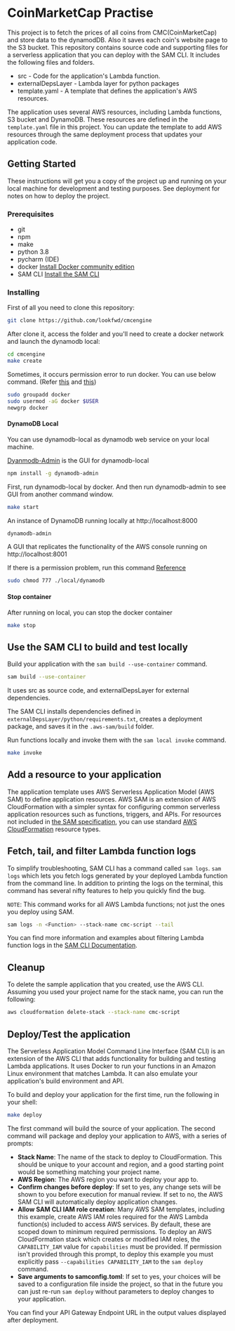 # CoinMarketCap Practise


This project is to fetch the prices of all coins from CMC(CoinMarketCap) and store data to the dynamodDB. Also it saves each coin's website page to the S3 bucket.
This repository contains source code and supporting files for a serverless application that you can deploy with the SAM CLI. It includes the following files and folders.

- src - Code for the application's Lambda function.
- externalDepsLayer - Lambda layer for python packages
- template.yaml - A template that defines the application's AWS resources.

The application uses several AWS resources, including Lambda functions, S3 bucket and DynamoDB. These resources are defined in the `template.yaml` file in this project. You can update the template to add AWS resources through the same deployment process that updates your application code.

## Getting Started

These instructions will get you a copy of the project up and running on your local machine for development and testing purposes. See deployment for notes on how to deploy the project.

### Prerequisites

- git
- npm
- make
- python 3.8
- pycharm (IDE)
- docker [Install Docker community edition](https://hub.docker.com/search/?type=edition&offering=community)
- SAM CLI [Install the SAM CLI](https://docs.aws.amazon.com/serverless-application-model/latest/developerguide/serverless-sam-cli-install.html)

### Installing

First of all you need to clone this repository:

``` bash
git clone https://github.com/lookfwd/cmcengine
```

After clone it, access the folder and you'll need to create a docker network and launch the dynamodb local:

```bash
cd cmcengine
make create
```

Sometimes, it occurs permission error to run docker. You can use below command. (Refer [this](https://stackoverflow.com/questions/63065951/aws-sam-build-failed-error-docker-is-unreachable-docker-needs-to-be-running-t) and [this](https://docs.docker.com/engine/install/linux-postinstall/))

```bash
sudo groupadd docker
sudo usermod -aG docker $USER
newgrp docker
```

#### DynamoDB Local

You can use dynamodb-local as dynamodb web service on your local machine.

[Dyanmodb-Admin](https://www.npmjs.com/package/dynamodb-admin) is the GUI for dynamodb-local

```bash
npm install -g dynamodb-admin
```

First, run dynamodb-local by docker. And then run dynamodb-admin to see GUI from another command window.

```bash
make start
```
An instance of DynamoDB running locally at http://localhost:8000

```bash
dynamodb-admin
```
A GUI that replicates the functionality of the AWS console running on http://localhost:8001

If there is a permission problem, run this command  [Reference](https://stackoverflow.com/a/68883562/10204803)

```bash
sudo chmod 777 ./local/dynamodb
```

#### Stop container
After running on local, you can stop the docker container

```bash
make stop
```

## Use the SAM CLI to build and test locally

Build your application with the `sam build --use-container` command.

```bash
sam build --use-container
```

It uses src as source code, and externalDepsLayer for external dependencies.

The SAM CLI installs dependencies defined in `externalDepsLayer/python/requirements.txt`, creates a deployment package, and saves it in the `.aws-sam/build` folder.

Run functions locally and invoke them with the `sam local invoke` command.

```bash
make invoke
```

## Add a resource to your application

The application template uses AWS Serverless Application Model (AWS SAM) to define application resources. AWS SAM is an extension of AWS CloudFormation with a simpler syntax for configuring common serverless application resources such as functions, triggers, and APIs. For resources not included in [the SAM specification](https://github.com/awslabs/serverless-application-model/blob/master/versions/2016-10-31.md), you can use standard [AWS CloudFormation](https://docs.aws.amazon.com/AWSCloudFormation/latest/UserGuide/aws-template-resource-type-ref.html) resource types.

## Fetch, tail, and filter Lambda function logs

To simplify troubleshooting, SAM CLI has a command called `sam logs`. `sam logs` which lets you fetch logs generated by your deployed Lambda function from the command line. In addition to printing the logs on the terminal, this command has several nifty features to help you quickly find the bug.

`NOTE`: This command works for all AWS Lambda functions; not just the ones you deploy using SAM.

```bash
sam logs -n <Function> --stack-name cmc-script --tail
```

You can find more information and examples about filtering Lambda function logs in the [SAM CLI Documentation](https://docs.aws.amazon.com/serverless-application-model/latest/developerguide/serverless-sam-cli-logging.html).

## Cleanup

To delete the sample application that you created, use the AWS CLI. Assuming you used your project name for the stack name, you can run the following:

```bash
aws cloudformation delete-stack --stack-name cmc-script
```

## Deploy/Test the application

The Serverless Application Model Command Line Interface (SAM CLI) is an extension of the AWS CLI that adds functionality for building and testing Lambda applications. It uses Docker to run your functions in an Amazon Linux environment that matches Lambda. It can also emulate your application's build environment and API.

To build and deploy your application for the first time, run the following in your shell:

```bash
make deploy
```

The first command will build the source of your application. The second command will package and deploy your application to AWS, with a series of prompts:

- **Stack Name**: The name of the stack to deploy to CloudFormation. This should be unique to your account and region, and a good starting point would be something matching your project name.
- **AWS Region**: The AWS region you want to deploy your app to.
- **Confirm changes before deploy**: If set to yes, any change sets will be shown to you before execution for manual review. If set to no, the AWS SAM CLI will automatically deploy application changes.
- **Allow SAM CLI IAM role creation**: Many AWS SAM templates, including this example, create AWS IAM roles required for the AWS Lambda function(s) included to access AWS services. By default, these are scoped down to minimum required permissions. To deploy an AWS CloudFormation stack which creates or modified IAM roles, the `CAPABILITY_IAM` value for `capabilities` must be provided. If permission isn't provided through this prompt, to deploy this example you must explicitly pass `--capabilities CAPABILITY_IAM` to the `sam deploy` command.
- **Save arguments to samconfig.toml**: If set to yes, your choices will be saved to a configuration file inside the project, so that in the future you can just re-run `sam deploy` without parameters to deploy changes to your application.

You can find your API Gateway Endpoint URL in the output values displayed after deployment.
